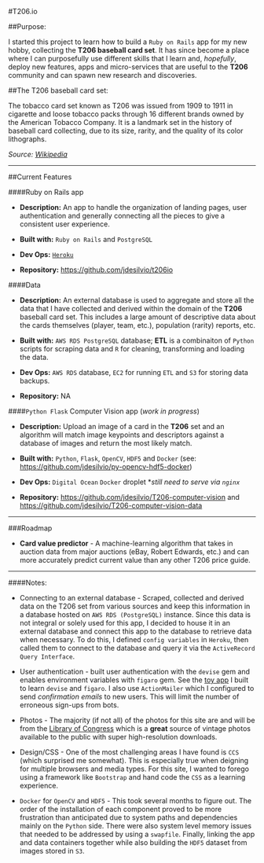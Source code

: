 #T206.io

##Purpose:

I started this project to learn how to build a `Ruby on Rails` app for my new hobby, collecting the **T206 baseball card set**. It has since become a place where I can purposefully use different skills that I learn and, _hopefully_, deploy new features, apps and micro-services that are useful to the **T206** community and can spawn new research and discoveries.

##The T206 baseball card set:

The tobacco card set known as T206 was issued from 1909 to 1911 in cigarette and loose tobacco packs through 16 different brands owned by the American Tobacco Company. It is a landmark set in the history of baseball card collecting, due to its size, rarity, and the quality of its color lithographs.

_Source: [Wikipedia](https://en.wikipedia.org/wiki/T206)_

---

##Current Features

####Ruby on Rails app

* **Description:** An app to handle the organization of landing pages, user authentication and generally connecting all the pieces to give a consistent user experience.

* **Built with:** `Ruby on Rails` and `PostgreSQL`

* **Dev Ops:** [`Heroku`](https://www.heroku.com/)

* **Repository:** https://github.com/jdesilvio/t206io

####Data

* **Description:** An external database is used to aggregate and store all the data that I have collected and derived within the domain of the **T206** baseball card set. This includes a large amount of descriptive data about the cards themselves (player, team, etc.), population (rarity) reports, etc. 

* **Built with:** `AWS RDS PostgreSQL` database; **ETL** is a combinaiton of `Python` scripts for scraping data and `R` for cleaning, transforming and loading the data.

* **Dev Ops:** `AWS RDS` database, `EC2` for running `ETL` and `S3` for storing data backups.

* **Repository:**  NA

####`Python Flask` Computer Vision app (_work in progress_)

* **Description:** Upload an image of a card in the **T206** set  and an algorithm will match image keypoints and descriptors against a database of images and return the most likely match.

* **Built with:** `Python`, `Flask`, `OpenCV`, `HDF5` and `Docker` (see: https://github.com/jdesilvio/py-opencv-hdf5-docker)

* **Dev Ops:** `Digital Ocean` `Docker` droplet \*_still need to serve via `nginx`_

* **Repository:** https://github.com/jdesilvio/T206-computer-vision and https://github.com/jdesilvio/T206-computer-vision-data

---

###Roadmap

* **Card value predictor** - A machine-learning algorithm that takes in auction data from major auctions (eBay, Robert Edwards, etc.) and can more accurately predict current value than any other T206 price guide.

---

####Notes:

* Connecting to an external database - Scraped, collected and derived data on the T206 set from various sources and keep this information in a database hosted on `AWS RDS (PostgreSQL)` instance. Since this data is not integral or solely used for this app, I decided to house it in an external database and connect this app to the database to retrieve data when necessary. To do this, I defined `config variables` in `Heroku`, then called them to connect to the database and query it via the `ActiveRecord Query Interface`.

* User authentication - built user authentication with the `devise` gem and enables environment variables with `figaro` gem. See the [toy app](https://github.com/jdesilvio/userapp) I built to learn `devise` and `figaro`. I also use `ActionMailer` which I configured to send _confirmation emails_ to new users. This will limit the number of erroneous sign-ups from bots.

* Photos - The majority (if not all) of the photos for this site are and will be from the [Library of Congress](http://www.loc.gov/photos) which is a **great** source of vintage photos available to the public with super high-resolution downloads.

* Design/CSS - One of the most challenging areas I have found is `CCS` (which surprised me somewhat). This is especially true when deigning for multiple browsers and media types. For this site, I wanted to forego using a framework like `Bootstrap` and hand code the `CSS` as a learning experience.

* `Docker` for `OpenCV` and `HDF5` - This took several months to figure out. The order of the installation of each component proved to be more frustration than anticipated due to system paths and dependencies mainly on the `Python` side. There were also system level memory issues that needed to be addressed by using a `swapfile`. Finally, linking the app and data containers together while also building the `HDF5` dataset from images stored in `S3`.
